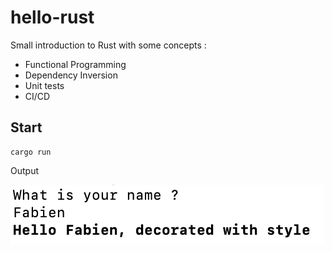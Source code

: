 # hello-rust

Small introduction to Rust with some concepts :

- Functional Programming
- Dependency Inversion
- Unit tests
- CI/CD

## Start

```
cargo run
```

Output

![Alt text](docs/terminal_output.png 'Terminal output')
